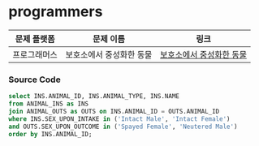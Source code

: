 # programmers

| 문제 플랫폼   | 문제 이름           | 링크                                   |
|---------------|--------------------|----------------------------------------|
| 프로그래머스          | 보호소에서 중성화한 동물           | [보호소에서 중성화한 동물](https://school.programmers.co.kr/learn/courses/30/lessons/59045) |

### Source Code
```sql
select INS.ANIMAL_ID, INS.ANIMAL_TYPE, INS.NAME
from ANIMAL_INS as INS
join ANIMAL_OUTS as OUTS on INS.ANIMAL_ID = OUTS.ANIMAL_ID
where INS.SEX_UPON_INTAKE in ('Intact Male', 'Intact Female')
and OUTS.SEX_UPON_OUTCOME in ('Spayed Female', 'Neutered Male')
order by INS.ANIMAL_ID;
```
